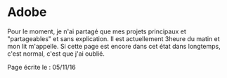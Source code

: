 # Adobe

Pour le moment, je n'ai partagé que mes projets principaux et "partageables" et sans explication.
Il est actuellement 3heure du matin et mon lit m'appelle.
Si cette page est encore dans cet état dans longtemps, c'est normal, c'est que j'ai oublié.

Page écrite le : 05/11/16
